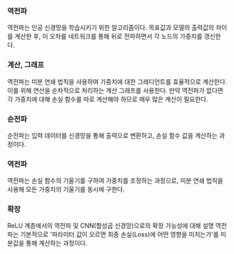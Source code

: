 ### 역전파
역전파는 인공 신경망을 학습시키기 위한 알고리즘이다. 
목표값과 모델의 출력값의 차이를 계산한 후, 이 오차를 네트워크를 통해 뒤로 전파하면서 각 노드의 가중치를 갱신한다.

### 계산, 그래프
역전파는 미분 연쇄 법칙을 사용하여 가중치에 대한 그레디언트를 효율적으로 계산한다. 
이를 위해 연산을 순차적으로 처리하는 계산 그래프를 사용한다.
만약 역전파가 없다면 각 가중치에 대해 손실 함수를 따로 계산해야 하므로 매우 많은 계산이 필요한다.

### 순전파
순전파는 입력 데이터를 신경망을 통해 출력으로 변환하고, 손실 함수 값을 계산하는 과정이다.

### 역전파
역전파는 손실 함수의 기울기를 구하여 가중치를 조정하는 과정으로, 미분 연쇄 법칙을 사용해 모든 가중치의 기울기를 동시에 구한다.


### 확장
ReLU 계층에서의 역전파 및 CNN(합성곱 신경망)으로의 확장 가능성에 대해 설명
역전파는 기본적으로 '파라미터 값이 오르면 최종 손실(Loss)에 어떤 영향을 미치는가'를 미분값을 통해 계산하는 과정이다.